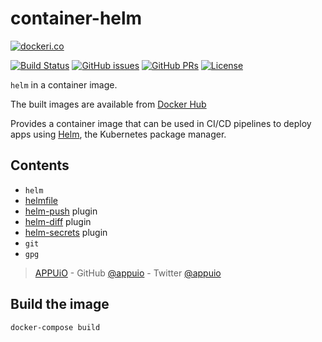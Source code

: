 # container-helm

[![dockeri.co](http://dockeri.co/image/appuio/helm)](https://hub.docker.com/r/appuio/helm/)

[![Build Status](https://img.shields.io/docker/cloud/build/appuio/helm.svg)](https://hub.docker.com/r/appuio/helm/builds
) [![GitHub issues](https://img.shields.io/github/issues-raw/appuio/container-helm.svg)](https://github.com/appuio/container-helm/issues
) [![GitHub PRs](https://img.shields.io/github/issues-pr-raw/appuio/container-helm.svg)](https://github.com/appuio/container-helm/pulls
) [![License](https://img.shields.io/github/license/appuio/container-helm.svg)](https://github.com/appuio/container-helm/blob/master/LICENSE)


`helm` in a container image.

The built images are available from [Docker Hub][hub]

Provides a container image that can be used in CI/CD pipelines to deploy apps using [Helm][], the Kubernetes package manager.

## Contents

- `helm`
- [helmfile][]
- [helm-push][] plugin
- [helm-diff][] plugin
- [helm-secrets][] plugin
- `git`
- `gpg`


> [APPUiO](https://appuio.ch) -
> GitHub [@appuio](https://github.com/appuio) -
> Twitter [@appuio](https://twitter.com/appuio)

[hub]: https://hub.docker.com/r/appuio/helm/
[Helm]: https://helm.sh
[helmfile]: https://github.com/roboll/helmfile
[helm-push]: https://github.com/chartmuseum/helm-push
[helm-diff]: https://github.com/databus23/helm-diff
[helm-secrets]: https://github.com/futuresimple/helm-secrets

## Build the image

```console
docker-compose build
```
